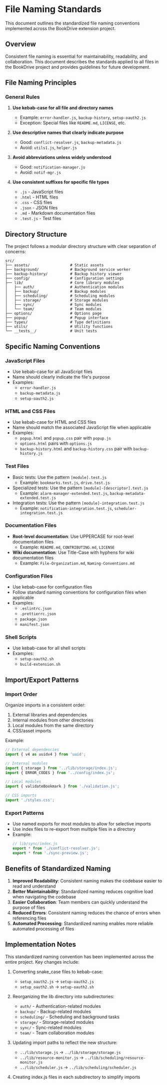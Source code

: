 # File Naming Standards

This document outlines the standardized file naming conventions implemented across the BookDrive extension project.

## Overview

Consistent file naming is essential for maintainability, readability, and collaboration. This document describes the standards applied to all files in the BookDrive project and provides guidelines for future development.

## File Naming Principles

### General Rules

1. **Use kebab-case for all file and directory names**
   - Example: `error-handler.js`, `backup-history`, `setup-oauth2.js`
   - Exception: Special files like `README.md`, `LICENSE`, etc.

2. **Use descriptive names that clearly indicate purpose**
   - Good: `conflict-resolver.js`, `backup-metadata.js`
   - Avoid: `utils1.js`, `helper.js`

3. **Avoid abbreviations unless widely understood**
   - Good: `notification-manager.js`
   - Avoid: `notif-mgr.js`

4. **Use consistent suffixes for specific file types**
   - `.js` - JavaScript files
   - `.html` - HTML files
   - `.css` - CSS files
   - `.json` - JSON files
   - `.md` - Markdown documentation files
   - `.test.js` - Test files

## Directory Structure

The project follows a modular directory structure with clear separation of concerns:

```
src/
├── assets/                  # Static assets
├── background/              # Background service worker
├── backup-history/          # Backup history viewer
├── config/                  # Configuration settings
├── lib/                     # Core library modules
│   ├── auth/                # Authentication modules
│   ├── backup/              # Backup modules
│   ├── scheduling/          # Scheduling modules
│   ├── storage/             # Storage modules
│   ├── sync/                # Sync modules
│   └── team/                # Team modules
├── options/                 # Options page
├── popup/                   # Popup interface
├── types/                   # Type definitions
├── utils/                   # Utility functions
└── __tests__/               # Unit tests
```

## Specific Naming Conventions

### JavaScript Files

- Use kebab-case for all JavaScript files
- Name should clearly indicate the file's purpose
- Examples:
  - `error-handler.js`
  - `backup-metadata.js`
  - `setup-oauth2.js`

### HTML and CSS Files

- Use kebab-case for HTML and CSS files
- Name should match the associated JavaScript file when applicable
- Examples:
  - `popup.html` and `popup.css` pair with `popup.js`
  - `options.html` pairs with `options.js`
  - `backup-history.html` and `backup-history.css` pair with `backup-history.js`

### Test Files

- Basic tests: Use the pattern `[module].test.js`
  - Example: `bookmarks.test.js`, `drive.test.js`
- Specialized tests: Use the pattern `[module]-[descriptor].test.js`
  - Example: `alarm-manager-extended.test.js`, `backup-metadata-extended.test.js`
- Integration tests: Use the pattern `[module]-integration.test.js`
  - Example: `notification-integration.test.js`, `scheduler-integration.test.js`

### Documentation Files

- **Root-level documentation**: Use UPPERCASE for root-level documentation files
  - Example: `README.md`, `CONTRIBUTING.md`, `LICENSE`
- **Wiki documentation**: Use Title-Case with hyphens for wiki documentation files
  - Example: `File-Organization.md`, `Naming-Conventions.md`

### Configuration Files

- Use kebab-case for configuration files
- Follow standard naming conventions for configuration files when applicable
- Examples:
  - `.eslintrc.json`
  - `.prettierrc.json`
  - `package.json`
  - `manifest.json`

### Shell Scripts

- Use kebab-case for all shell scripts
- Examples:
  - `setup-oauth2.sh`
  - `build-extension.sh`

## Import/Export Patterns

### Import Order

Organize imports in a consistent order:

1. External libraries and dependencies
2. Internal modules from other directories
3. Local modules from the same directory
4. CSS/asset imports

Example:
```javascript
// External dependencies
import { v4 as uuidv4 } from 'uuid';

// Internal modules
import { storage } from '../lib/storage/index.js';
import { ERROR_CODES } from '../config/index.js';

// Local modules
import { validateBookmark } from './validation.js';

// CSS imports
import './styles.css';
```

### Export Patterns

- Use named exports for most modules to allow for selective imports
- Use index files to re-export from multiple files in a directory
- Example:
  ```javascript
  // lib/sync/index.js
  export * from './conflict-resolver.js';
  export * from './sync-preview.js';
  ```

## Benefits of Standardized Naming

1. **Improved Readability**: Consistent naming makes the codebase easier to read and understand
2. **Better Maintainability**: Standardized naming reduces cognitive load when navigating the codebase
3. **Easier Collaboration**: Team members can quickly understand the purpose of files
4. **Reduced Errors**: Consistent naming reduces the chance of errors when referencing files
5. **Automated Processing**: Standardized naming enables more reliable automated processing of files

## Implementation Notes

This standardized naming convention has been implemented across the entire project. Key changes include:

1. Converting snake_case files to kebab-case:
   - `setup_oauth2.js` → `setup-oauth2.js`
   - `setup_oauth2.sh` → `setup-oauth2.sh`

2. Reorganizing the lib directory into subdirectories:
   - `auth/` - Authentication-related modules
   - `backup/` - Backup-related modules
   - `scheduling/` - Scheduling and background tasks
   - `storage/` - Storage-related modules
   - `sync/` - Sync-related modules
   - `team/` - Team collaboration modules

3. Updating import paths to reflect the new structure:
   - `../lib/storage.js` → `../lib/storage/storage.js`
   - `../lib/resource-monitor.js` → `../lib/scheduling/resource-monitor.js`
   - `../lib/scheduler.js` → `../lib/scheduling/scheduler.js`

4. Creating index.js files in each subdirectory to simplify imports